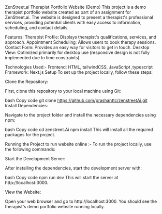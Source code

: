 ZenStreet.ai Therapist Portfolio Website (Demo)
This project is a demo therapist portfolio website created as part of an assignment for ZenStreet.ai. The website is designed to present a therapist's professional services, providing potential clients with easy access to information, scheduling, and contact details.

Features:
Therapist Profile: Displays therapist's qualifications, services, and approach.
Appointment Scheduling: Allows users to book therapy sessions.
Contact Form: Provides an easy way for visitors to get in touch.
Desktop View: Optimized primarily for desktop use (responsive design is not fully implemented due to time constraints).

Technologies Used:-
Frontend: HTML, tailwindCSS, JavaScript ,typescript
Framework: Next.js
Setup
To set up the project locally, follow these steps:

Clone the Repository:

First, clone this repository to your local machine using Git:

bash
Copy code
git clone https://github.com/prashanttc/zenstreetAi.git
Install Dependencies:

Navigate to the project folder and install the necessary dependencies using npm:

bash
Copy code
cd zenstreet.Ai
npm install
This will install all the required packages for the project.


Running the Project
to run  website online :-
To run the project locally, use the following commands:

Start the Development Server:

After installing the dependencies, start the development server with:

bash
Copy code
npm run dev
This will start the server at http://localhost:3000.

View the Website:

Open your web browser and go to http://localhost:3000. You should see the therapist's demo portfolio website running locally.
